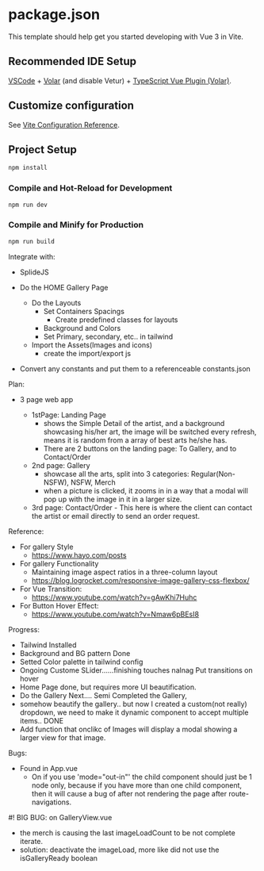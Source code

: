 # package.json

This template should help get you started developing with Vue 3 in Vite.

## Recommended IDE Setup

[VSCode](https://code.visualstudio.com/) + [Volar](https://marketplace.visualstudio.com/items?itemName=Vue.volar) (and disable Vetur) + [TypeScript Vue Plugin (Volar)](https://marketplace.visualstudio.com/items?itemName=Vue.vscode-typescript-vue-plugin).

## Customize configuration

See [Vite Configuration Reference](https://vitejs.dev/config/).

## Project Setup

```sh
npm install
```

### Compile and Hot-Reload for Development

```sh
npm run dev
```

### Compile and Minify for Production

```sh
npm run build
```

Integrate with:

- SplideJS
- Do the HOME Gallery Page

  - Do the Layouts
    - Set Containers Spacings
      - Create predefined classes for layouts
    - Background and Colors
    - Set Primary, secondary, etc.. in tailwind
  - Import the Assets(Images and icons)
    - create the import/export js

- Convert any constants and put them to a referenceable constants.json

Plan:

- 3 page web app

  - 1stPage: Landing Page
    - shows the Simple Detail of the artist, and a background showcasing his/her art, the image will be switched every refresh, means it is random from a array of best arts he/she has.
    - There are 2 buttons on the landing page: To Gallery, and to Contact/Order
  - 2nd page: Gallery
    - showcase all the arts, split into 3 categories: Regular(Non-NSFW), NSFW, Merch
    - when a picture is clicked, it zooms in in a way that a modal will pop up with the image in it in a larger size.
  - 3rd page: Contact/Order - This here is where the client can contact the artist or email directly to send an order request.

Reference:

- For gallery Style
  - https://www.hayo.com/posts
- For gallery Functionality
  - Maintaining image aspect ratios in a three-column layout
  - https://blog.logrocket.com/responsive-image-gallery-css-flexbox/
- For Vue Transition:
  - https://www.youtube.com/watch?v=gAwKhi7Huhc
- For Button Hover Effect:
  - https://www.youtube.com/watch?v=Nmaw6pBEsI8

Progress:

- Tailwind Installed
- Background and BG pattern Done
- Setted Color palette in tailwind config
- Ongoing Custome SLider......finishing touches nalnag Put transitions on hover
- Home Page done, but requires more UI beautification.
- Do the Gallery Next.... Semi Completed the Gallery,
- somehow beautify the gallery.. but now I created a custom(not really) dropdown, we need to make it dynamic component to accept multiple items.. DONE
- Add function that onclikc of Images will display a modal showing a larger view for that image.

Bugs:

- Found in App.vue
  - On <Transition></Transition> if you use 'mode="out-in"' the child component should just be 1 node only, because if you have more than one child component, then it will cause a bug of after not rendering the page after route-navigations.

#! BIG BUG: on GalleryView.vue

- the merch is causing the last imageLoadCount to be not complete iterate.
- solution: deactivate the imageLoad, more like did not use the isGalleryReady boolean
